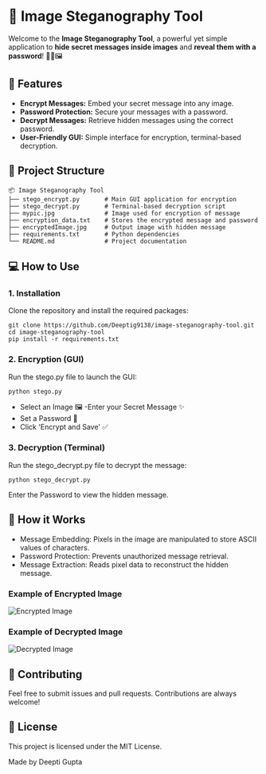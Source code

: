 # 🔐 Image Steganography Tool
Welcome to the **Image Steganography Tool**, a powerful yet simple application to **hide secret messages inside images** and **reveal them with a password**! 🕵️‍♂️🖼️

## 🚀 Features

- **Encrypt Messages:** Embed your secret message into any image.
- **Password Protection:** Secure your messages with a password.
- **Decrypt Messages:** Retrieve hidden messages using the correct password.
- **User-Friendly GUI:** Simple interface for encryption, terminal-based decryption.

## 📂 Project Structure
```
📦 Image Steganography Tool
├── stego_encrypt.py       # Main GUI application for encryption
├── stego_decrypt.py       # Terminal-based decryption script
├── mypic.jpg              # Image used for encryption of message
├── encryption_data.txt    # Stores the encrypted message and password
├── encryptedImage.jpg     # Output image with hidden message
├── requirements.txt       # Python dependencies
└── README.md              # Project documentation
```

## 💻 How to Use

### 1. Installation
Clone the repository and install the required packages:
```
git clone https://github.com/Deeptig9138/image-steganography-tool.git
cd image-steganography-tool
pip install -r requirements.txt
```

### 2. Encryption (GUI)
Run the stego.py file to launch the GUI:
```
python stego.py
```
- Select an Image 🖼️
-Enter your Secret Message ✨
- Set a Password 🔐
- Click 'Encrypt and Save' ✅

### 3. Decryption (Terminal)
Run the stego_decrypt.py file to decrypt the message:
```
python stego_decrypt.py
```
Enter the Password to view the hidden message.

## 🧠 How it Works
- Message Embedding: Pixels in the image are manipulated to store ASCII values of characters.
- Password Protection: Prevents unauthorized message retrieval.
- Message Extraction: Reads pixel data to reconstruct the hidden message.

### Example of Encrypted Image
![Encrypted Image]("https://github.com/Deeptig9138/My_Project_Image-Steganography-Tool/blob/main/Images/encrypted.png")

### Example of Decrypted Image
![Decrypted Image]("https://github.com/Deeptig9138/My_Project_Image-Steganography-Tool/blob/main/Images/decrypted.png")

## 🤖 Contributing
Feel free to submit issues and pull requests. Contributions are always welcome!

## 📄 License
This project is licensed under the MIT License.

Made by Deepti Gupta

